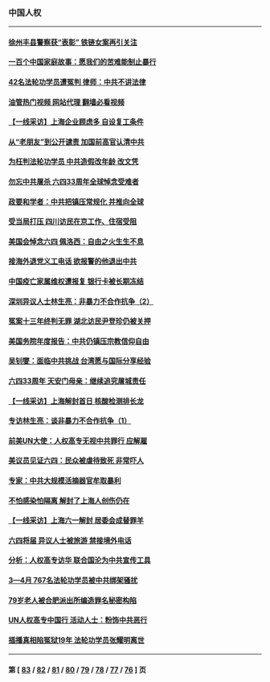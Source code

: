 ### 中国人权
---
#### [徐州丰县警察获“表彰” 铁链女案再引关注](../../pages/ncid278/n13753946.md?06071645) 
#### [一百个中国家庭故事：愿我们的苦难能制止暴行](../../pages/ncid278/n13753117.md?06071645) 
#### [42名法轮功学员遭冤判 律师：中共不讲法律](../../pages/ncid278/n13753469.md?06071645) 
#### [油管热门视频 网站代理 翻墙必看视频](http://209.222.30.114:81/youtube.html?06071645)
#### [【一线采访】上海企业顾虑多 自设复工条件](../../pages/ncid278/n13753011.md?06071645) 
#### [从“老朋友”到公开谴责 加国前高官认清中共](../../pages/ncid278/n13753035.md?06071645) 
#### [为枉判法轮功学员 中共造假改年龄 改文凭](../../pages/ncid278/n13752835.md?06071645) 
#### [勿忘中共屠杀 六四33周年全球悼念受难者](../../pages/ncid278/n13752461.md?06071645) 
#### [政要和学者：中共把镇压常规化 并推向全球](../../pages/ncid278/n13752426.md?06071645) 
#### [受当局打压 四川访民在京工作、住宿受阻](../../pages/ncid278/n13752175.md?06071645) 
#### [美国会悼念六四 佩洛西：自由之火生生不息](../../pages/ncid278/n13752143.md?06071645) 
#### [接海外退党义工电话 欲报警的他退出中共](../../pages/ncid278/n13750442.md?06071645) 
#### [中国疫亡家属维权遭报复 银行卡被长期冻结](../../pages/ncid278/n13751725.md?06071645) 
#### [深圳异议人士林生亮：非暴力不合作抗争（2）](../../pages/ncid278/n13750498.md?06071645) 
#### [冤案十三年终判无罪 湖北访民尹登珍仍被关押](../../pages/ncid278/n13751517.md?06071645) 
#### [美国务院年度报告：中共仍镇压宗教信仰自由](../../pages/ncid278/n13751412.md?06071645) 
#### [吴钊燮：面临中共挑战 台湾愿与国际分享经验](../../pages/ncid278/n13751416.md?06071645) 
#### [六四33周年 天安门母亲：继续追究屠城责任](../../pages/ncid278/n13750546.md?06071645) 
#### [【一线采访】上海解封首日 核酸检测排长龙](../../pages/ncid278/n13750566.md?06071645) 
#### [专访林生亮：谈非暴力不合作抗争（1）](../../pages/ncid278/n13750497.md?06071645) 
#### [前美UN大使：人权高专无视中共罪行 应解雇](../../pages/ncid278/n13750132.md?06071645) 
#### [美议员见证六四：民众被虐待致死 非常吓人](../../pages/ncid278/n13750329.md?06071645) 
#### [专家：中共大规模活摘器官牟取暴利](../../pages/ncid278/n13750389.md?06071645) 
#### [不怕感染怕隔离 解封了上海人创伤仍在](../../pages/ncid278/n13750182.md?06071645) 
#### [【一线采访】上海六一解封 居委会成替罪羊](../../pages/ncid278/n13749617.md?06071645) 
#### [六四将届 异议人士被旅游 禁接境外电话](../../pages/ncid278/n13749623.md?06071645) 
#### [分析：人权高专访华 联合国沦为中共宣传工具](../../pages/ncid278/n13748860.md?06071645) 
#### [3—4月 767名法轮功学员被中共绑架骚扰](../../pages/ncid278/n13732751.md?06071645) 
#### [79岁老人被合肥派出所编造罪名秘密构陷](../../pages/ncid278/n13748602.md?06071645) 
#### [UN人权高专中国行 活动人士：粉饰中共恶行](../../pages/ncid278/n13748834.md?06071645) 
#### [插播真相陷冤狱19年 法轮功学员张耀明离世](../../pages/ncid278/n13748009.md?06071645) 

---
#### 第 [ [83](./83.md?06071645) / [82](./82.md?06071645) / [81](./81.md?06071645) / [80](./80.md?06071645) / [79](./79.md?06071645) / [78](./78.md?06071645) / [77](./77.md?06071645) / [76](./76.md?06071645) ] 页
